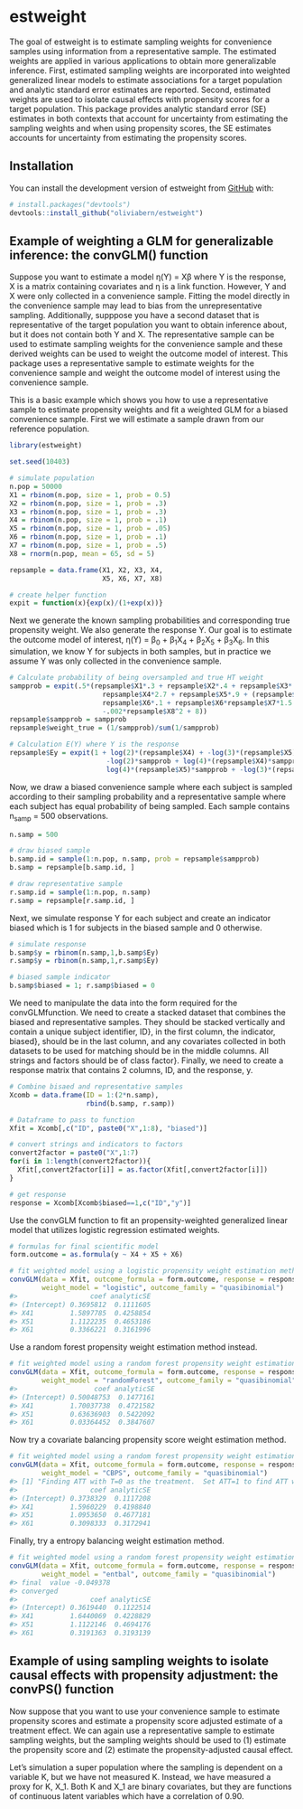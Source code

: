 
<!-- README.md is generated from README.Rmd. Please edit that file -->

# estweight

<!-- badges: start -->
<!-- badges: end -->

The goal of estweight is to estimate sampling weights for convenience
samples using information from a representative sample. The estimated
weights are applied in various applications to obtain more generalizable
inference. First, estimated sampling weights are incorporated into
weighted generalized linear models to estimate associations for a target
population and analytic standard error estimates are reported. Second,
estimated weights are used to isolate causal effects with propensity
scores for a target population. This package provides analytic standard
error (SE) estimates in both contexts that account for uncertainty from
estimating the sampling weights and when using propensity scores, the SE
estimates accounts for uncertainty from estimating the propensity
scores.

## Installation

You can install the development version of estweight from
[GitHub](https://github.com/) with:

``` r
# install.packages("devtools")
devtools::install_github("oliviabern/estweight")
```

## Example of weighting a GLM for generalizable inference: the convGLM() function

Suppose you want to estimate a model η(Y) = Xβ where Y is the response,
X is a matrix containing covariates and η is a link function. However, Y
and X were only collected in a convenience sample. Fitting the model
directly in the convenience sample may lead to bias from the
unrepresentative sampling. Additionally, supppose you have a second
dataset that is representative of the target population you want to
obtain inference about, but it does not contain both Y and X. The
representative sample can be used to estimate sampling weights for the
convenience sample and these derived weights can be used to weight the
outcome model of interest. This package uses a representative sample to
estimate weights for the convenience sample and weight the outcome model
of interest using the convenience sample.

This is a basic example which shows you how to use a representative
sample to estimate propensity weights and fit a weighted GLM for a
biased convenience sample. First we will estimate a sample drawn from
our reference population.

``` r
library(estweight)

set.seed(10403)

# simulate population
n.pop = 50000
X1 = rbinom(n.pop, size = 1, prob = 0.5)
X2 = rbinom(n.pop, size = 1, prob = .3)
X3 = rbinom(n.pop, size = 1, prob = .3)
X4 = rbinom(n.pop, size = 1, prob = .1)
X5 = rbinom(n.pop, size = 1, prob = .05)
X6 = rbinom(n.pop, size = 1, prob = .1)
X7 = rbinom(n.pop, size = 1, prob = .5)
X8 = rnorm(n.pop, mean = 65, sd = 5)

repsample = data.frame(X1, X2, X3, X4,
                       X5, X6, X7, X8)

# create helper function
expit = function(x){exp(x)/(1+exp(x))}
```

Next we generate the known sampling probabilities and corresponding true
propensity weight. We also generate the response Y. Our goal is to
estimate the outcome model of interest, η(Y) = β<sub>0</sub> +
β<sub>1</sub>X<sub>4</sub> + β<sub>2</sub>X<sub>5</sub> +
β<sub>3</sub>X<sub>6</sub>. In this simulation, we know Y for subjects
in both samples, but in practice we assume Y was only collected in the
convenience sample.

``` r
# Calculate probability of being oversampled and true HT weight
sampprob = expit(.5*(repsample$X1*.3 + repsample$X2*.4 + repsample$X3*.8 +
                       repsample$X4*2.7 + repsample$X5*.9 + (repsample$X3)*(repsample$X5)*2 +
                       repsample$X6*.1 + repsample$X6*repsample$X7*1.5 +
                       -.002*repsample$X8^2 + 8))
repsample$sampprob = sampprob
repsample$weight_true = (1/sampprob)/sum(1/sampprob)

# Calculation E(Y) where Y is the response
repsample$Ey = expit(1 + log(2)*(repsample$X4) + -log(3)*(repsample$X5) + log(2.5)*(repsample$X6) +
                        -log(2)*sampprob + log(4)*(repsample$X4)*sampprob +
                        log(4)*(repsample$X5)*sampprob + -log(3)*(repsample$X6)*sampprob)
```

Now, we draw a biased convenience sample where each subject is sampled
according to their sampling probability and a representative sample
where each subject has equal probability of being sampled. Each sample
contains n<sub>samp</sub> = 500 observations.

``` r
n.samp = 500

# draw biased sample
b.samp.id = sample(1:n.pop, n.samp, prob = repsample$sampprob)
b.samp = repsample[b.samp.id, ]

# draw representative sample
r.samp.id = sample(1:n.pop, n.samp)
r.samp = repsample[r.samp.id, ]
```

Next, we simulate response Y for each subject and create an indicator
biased which is 1 for subjects in the biased sample and 0 otherwise.

``` r
# simulate response
b.samp$y = rbinom(n.samp,1,b.samp$Ey)
r.samp$y = rbinom(n.samp,1,r.samp$Ey)

# biased sample indicator
b.samp$biased = 1; r.samp$biased = 0
```

We need to manipulate the data into the form required for the
convGLMfunction. We need to create a stacked dataset that combines the
biased and representative samples. They should be stacked vertically and
contain a unique subject identifier, ID}, in the first column, the
indicator, biased}, should be in the last column, and any covariates
collected in both datasets to be used for matching should be in the
middle columns. All strings and factors should be of class factor}.
Finally, we need to create a response matrix that contains 2 columns,
ID, and the response, y.

``` r
# Combine bisaed and representative samples
Xcomb = data.frame(ID = 1:(2*n.samp),
                   rbind(b.samp, r.samp))

# Dataframe to pass to function
Xfit = Xcomb[,c("ID", paste0("X",1:8), "biased")]

# convert strings and indicators to factors
convert2factor = paste0("X",1:7)
for(i in 1:length(convert2factor)){
  Xfit[,convert2factor[i]] = as.factor(Xfit[,convert2factor[i]])
}

# get response
response = Xcomb[Xcomb$biased==1,c("ID","y")]
```

Use the convGLM function to fit an propensity-weighted generalized
linear model that utilizes logistic regression estimated weights.

``` r
# formulas for final scientific model
form.outcome = as.formula(y ~ X4 + X5 + X6)

# fit weighted model using a logistic propensity weight estimation method
convGLM(data = Xfit, outcome_formula = form.outcome, response = response,
        weight_model = "logistic", outcome_family = "quasibinomial")
#>                  coef analyticSE
#> (Intercept) 0.3695812  0.1111605
#> X41         1.5897785  0.4258854
#> X51         1.1122235  0.4653186
#> X61         0.3366221  0.3161996
```

Use a random forest propensity weight estimation method instead.

``` r
# fit weighted model using a random forest propensity weight estimation method
convGLM(data = Xfit, outcome_formula = form.outcome, response = response,
        weight_model = "randomForest", outcome_family = "quasibinomial")
#>                   coef analyticSE
#> (Intercept) 0.50048753  0.1477161
#> X41         1.70037738  0.4721582
#> X51         0.63636903  0.5422092
#> X61         0.03364452  0.3847607
```

Now try a covariate balancing propensity score weight estimation method.

``` r
# fit weighted model using a random forest propensity weight estimation method
convGLM(data = Xfit, outcome_formula = form.outcome, response = response,
        weight_model = "CBPS", outcome_family = "quasibinomial")
#> [1] "Finding ATT with T=0 as the treatment.  Set ATT=1 to find ATT with T=1 as the treatment"
#>                  coef analyticSE
#> (Intercept) 0.3738329  0.1117208
#> X41         1.5960229  0.4198840
#> X51         1.0953650  0.4677181
#> X61         0.3098333  0.3172941
```

Finally, try a entropy balancing weight estimation method.

``` r
# fit weighted model using a random forest propensity weight estimation method
convGLM(data = Xfit, outcome_formula = form.outcome, response = response,
        weight_model = "entbal", outcome_family = "quasibinomial")
#> final  value -0.049378 
#> converged
#>                  coef analyticSE
#> (Intercept) 0.3619440  0.1122514
#> X41         1.6440069  0.4228829
#> X51         1.1122146  0.4694176
#> X61         0.3191363  0.3193139
```

## Example of using sampling weights to isolate causal effects with propensity adjustment: the convPS() function

Now suppose that you want to use your convenience sample to estimate
propensity scores and estimate a propensity score adjusted estimate of a
treatment effect. We can again use a representative sample to estimate
sampling weights, but the sampling weights should be used to (1)
estimate the propensity score and (2) estimate the propensity-adjusted
causal effect.

Let’s simulation a super population where the sampling is dependent on a
variable K, but we have not measured K. Instead, we have measured a
proxy for K, X_1. Both K and X_1 are binary covariates, but they are
functions of continuous latent variables which have a correlation of
0.90.
